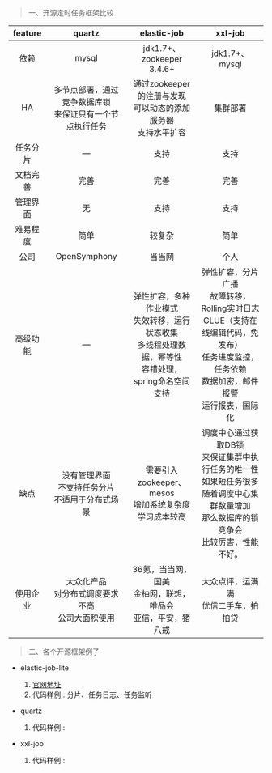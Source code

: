 >一、开源定时任务框架比较

| feature | quartz | elastic-job | xxl-job |
| :---: | :---: | :---: | :---: |
|依赖| mysql | jdk1.7+、zookeeper 3.4.6+| jdk1.7+、mysql
|HA|多节点部署，通过竞争数据库锁<br>来保证只有一个节点执行任务|通过zookeeper的注册与发现<br>可以动态的添加服务器<br>支持水平扩容|集群部署
|任务分片|—|支持|支持
|文档完善|完善|完善|完善
|管理界面|无|支持|支持
|难易程度|简单|较复杂|简单
|公司|OpenSymphony|当当网|个人
|高级功能|—|弹性扩容，多种作业模式<br>失效转移，运行状态收集<br>多线程处理数据，幂等性<br>容错处理，spring命名空间支持|弹性扩容，分片广播<br>故障转移，Rolling实时日志<br>GLUE（支持在线编辑代码，免发布）<br>任务进度监控，任务依赖<br>数据加密，邮件报警<br>运行报表，国际化
|缺点|没有管理界面<br>不支持任务分片<br>不适用于分布式场景|需要引入zookeeper、mesos<br> 增加系统复杂度<br>学习成本较高|调度中心通过获取DB锁<br>来保证集群中执行任务的唯一性<br>如果短任务很多<br>随着调度中心集群数量增加<br>那么数据库的锁竞争会<br>比较厉害，性能不好。
|使用企业|大众化产品<br>对分布式调度要求不高<br>公司大面积使用|36氪，当当网，国美<br>金柚网，联想，唯品会<br>亚信，平安，猪八戒|大众点评，运满满<br>优信二手车，拍拍贷

>二、各个开源框架例子

* elastic-job-lite

    1. [官网地址](http://elasticjob.io/docs/elastic-job-lite/00-overview/)
    2. 代码样例 : 分片、任务日志、任务监听
    
* quartz

    1. 代码样例 : 

* xxl-job

    1. 代码样例 : 
        

